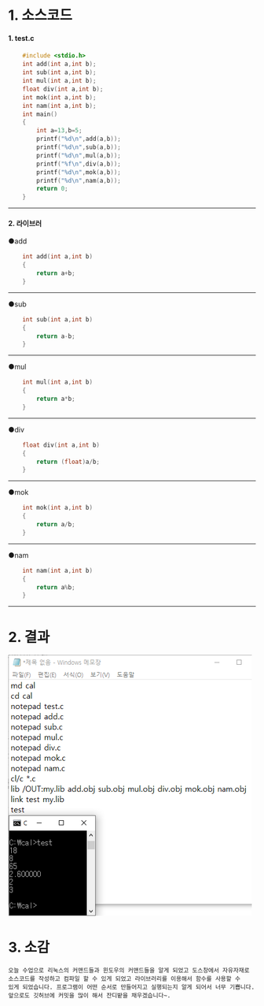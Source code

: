 # 1. 소스코드
#### 1. test.c
```c
	#include <stdio.h>
	int add(int a,int b);
	int sub(int a,int b);
	int mul(int a,int b);
	float div(int a,int b);
	int mok(int a,int b);
	int nam(int a,int b);
	int main()
	{
		int a=13,b=5;
		printf("%d\n",add(a,b));
		printf("%d\n",sub(a,b));
		printf("%d\n",mul(a,b));
		printf("%f\n",div(a,b));
		printf("%d\n",mok(a,b));
		printf("%d\n",nam(a,b));
		return 0;
	}
```
* * *
#### 2. 라이브러
●add
```c
	int add(int a,int b)
	{
		return a+b;
	}
```
* * *
●sub
```c
	int sub(int a,int b)
	{
		return a-b;
	}
```
* * *
●mul
```c
	int mul(int a,int b)
	{
		return a*b;
	}
```
* * *
●div
```c
	float div(int a,int b)
	{
		return (float)a/b;
	}
```
* * *
●mok
```c
	int mok(int a,int b)
	{
		return a/b;
	}
```
* * *
●nam
```c
	int nam(int a,int b)
	{
		return a%b;
	}
```
* * *
# 2. 결과
![1](/img/team2-2.png)

# 3. 소감
	오늘 수업으로 리눅스의 커맨드들과 윈도우의 커맨드들을 알게 되었고 도스창에서 자유자재로
	소스코드를 작성하고 컴파일 할 수 있게 되었고 라이브러리를 이용해서 함수를 사용할 수
	있게 되었습니다. 프로그램이 어떤 순서로 만들어지고 실행되는지 알게 되어서 너무 기쁩니다.
	앞으로도 깃허브에 커밋을 많이 해서 잔디밭을 채우겠습니다~.

